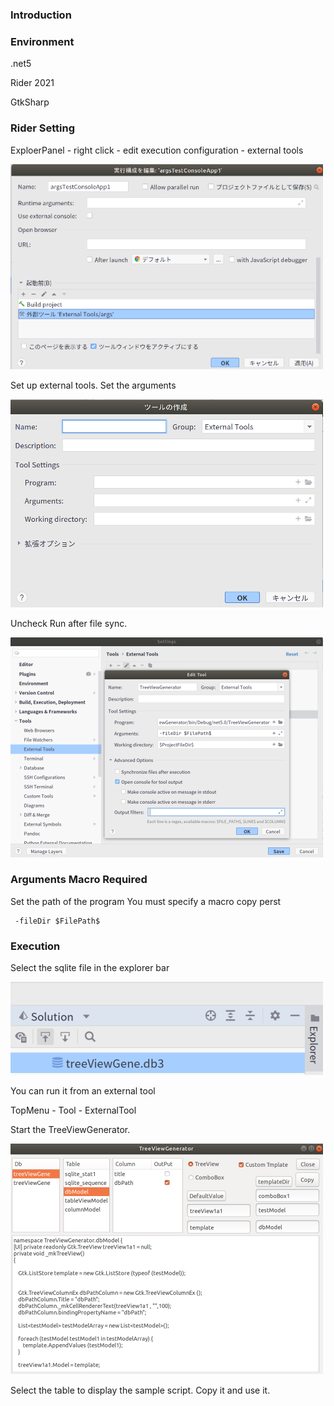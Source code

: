 ### Introduction

### Environment
.net5

Rider 2021 

GtkSharp

### Rider Setting
ExploerPanel - right click - edit execution configuration - external tools

![alt text](./readMe/1.png)

Set up external tools. Set the arguments

![alt text](./readMe/3.png)

Uncheck Run after file sync.

![alt text](./readMe/5.png)

### Arguments Macro Required

Set the path of the program
You must specify a macro
copy perst

```
 -fileDir $FilePath$
```

### Execution

Select the sqlite file in the explorer bar

![alt text](./readMe/7.png)


You can run it from an external tool

TopMenu - Tool - ExternalTool


Start the TreeViewGenerator.

![alt text](./readMe/6.png)

Select the table to display the sample script.
Copy it and use it.